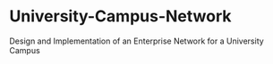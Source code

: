 # University-Campus-Network
Design and Implementation of an Enterprise Network for a University Campus
